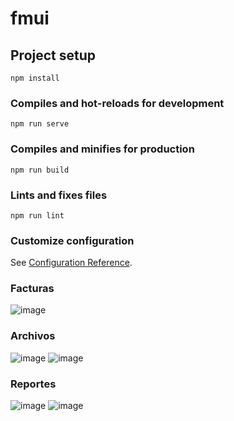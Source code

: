 # fmui

## Project setup
```
npm install
```

### Compiles and hot-reloads for development
```
npm run serve
```

### Compiles and minifies for production
```
npm run build
```

### Lints and fixes files
```
npm run lint
```

### Customize configuration
See [Configuration Reference](https://cli.vuejs.org/config/).

### Facturas
![image](https://github.com/jagzao/Fend/assets/783741/4b2d601b-6810-45ed-871a-c953bbad7b8f)

### Archivos
![image](https://github.com/jagzao/Fend/assets/783741/02ee4d3e-d941-4b0a-95c6-c134e457aa38)
![image](https://github.com/jagzao/Fend/assets/783741/b3c85a98-bd57-440d-a298-0fd2834dd80b)

### Reportes
![image](https://github.com/jagzao/Fend/assets/783741/d569394b-2ae4-4c7f-adf4-e100f24dcb8d)
![image](https://github.com/jagzao/Fend/assets/783741/95c67a3f-5a7e-4cd3-b5de-aac398cf2d5b)
